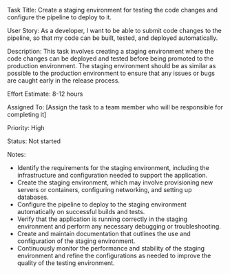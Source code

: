 Task Title: Create a staging environment for testing the code changes and configure the pipeline to deploy to it.

User Story: As a developer, I want to be able to submit code changes to the pipeline, so that my code can be built, tested, and deployed automatically.

Description: This task involves creating a staging environment where the code changes can be deployed and tested before being promoted to the production environment. The staging environment should be as similar as possible to the production environment to ensure that any issues or bugs are caught early in the release process.

Effort Estimate: 8-12 hours

Assigned To: [Assign the task to a team member who will be responsible for completing it]

Priority: High

Status: Not started

Notes:
* Identify the requirements for the staging environment, including the infrastructure and configuration needed to support the application.
* Create the staging environment, which may involve provisioning new servers or containers, configuring networking, and setting up databases.
* Configure the pipeline to deploy to the staging environment automatically on successful builds and tests.
* Verify that the application is running correctly in the staging environment and perform any necessary debugging or troubleshooting.
* Create and maintain documentation that outlines the use and configuration of the staging environment.
* Continuously monitor the performance and stability of the staging environment and refine the configurations as needed to improve the quality of the testing environment.